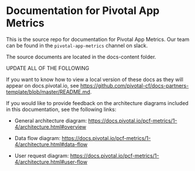 # Documentation for Pivotal App Metrics

This is the source repo for documentation for Pivotal App Metrics. Our team can be
found in the `pivotal-app-metrics` channel on slack.

The source documents are located in the docs-content folder. 

UPDATE ALL OF THE FOLLOWING

If you want to know how to view a local version of these docs as they will appear on docs.pivotal.io, see https://github.com/pivotal-cf/docs-partners-template/blob/master/README.md. 

If you would like to provide feedback on the architecture diagrams included in this documentation, see the following links:

* General architecture diagram: 
https://docs.pivotal.io/pcf-metrics/1-4/architecture.html#overview

* Data flow diagram: 
https://docs.pivotal.io/pcf-metrics/1-4/architecture.html#data-flow

* User request diagram: 
https://docs.pivotal.io/pcf-metrics/1-4/architecture.html#user-flow
